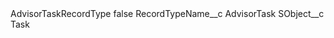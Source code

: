 <?xml version="1.0" encoding="UTF-8"?>
<CustomMetadata xmlns="http://soap.sforce.com/2006/04/metadata" xmlns:xsi="http://www.w3.org/2001/XMLSchema-instance" xmlns:xsd="http://www.w3.org/2001/XMLSchema">
    <label>AdvisorTaskRecordType</label>
    <protected>false</protected>
    <values>
        <field>RecordTypeName__c</field>
        <value xsi:type="xsd:string">AdvisorTask</value>
    </values>
    <values>
        <field>SObject__c</field>
        <value xsi:type="xsd:string">Task</value>
    </values>
</CustomMetadata>
